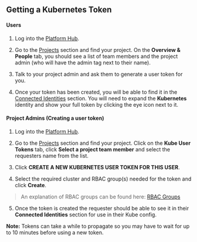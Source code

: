 ## Getting a Kubernetes Token

#### Users

1. Log into the [Platform Hub][platform hub link].

2. Go to the [Projects][project list] section and find your project. On the **Overview & People** tab, you should see a list of team members and the project admin (who will have the admin tag next to their name).

3. Talk to your project admin and ask them to generate a user token for you.

4. Once your token has been created, you will be able to find it in the [Connected Identities][connected identities] section. You will need to expand the **Kubernetes** identity and show your full token by clicking the eye icon next to it.

#### Project Admins (Creating a user token)

1. Log into the [Platform Hub][platform hub link].

2. Go to the [Projects][project list] section and find your project. Click on the **Kube User Tokens** tab, click **Select a project team member** and select the requesters name from the list.

3. Click **CREATE A NEW KUBERNETES USER TOKEN FOR THIS USER**.

4. Select the required cluster and RBAC group(s) needed for the token and click **Create**.

> An explanation of RBAC groups can be found here: [RBAC Groups][rbac groups]

5. Once the token is created the requester should be able to see it in their **Connected Identities** section for use in their Kube config.

**Note:** Tokens can take a while to propagate so you may have to wait for up to 10 minutes before using a new token.

[platform hub link]: https://hub.acp.homeoffice.gov.uk
[connected identities]: https://hub.acp.homeoffice.gov.uk/identities
[project list]: https://hub.acp.homeoffice.gov.uk/projects/list
[rbac groups]: https://github.com/UKHomeOffice/application-container-platform/blob/master/docs/rbac.md
